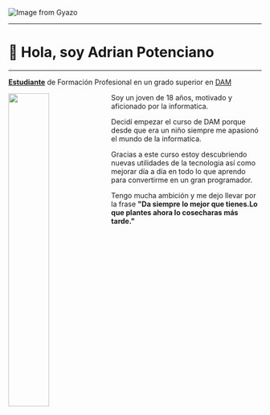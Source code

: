 ![Image from Gyazo](https://i.gyazo.com/70f15d55d21d7628056bb3e59543ff21.png)

---
# 👋 Hola, soy Adrian Potenciano 

___
[**Estudiante**](https://www.iesluisvives.es/) de Formación Profesional en un grado superior en [DAM](https://www.todofp.es/que-como-y-donde-estudiar/que-estudiar/familia/loe/informatica-comunicaciones/des-aplicaciones-multiplataforma.html)



<img src="https://o.remove.bg/downloads/2cb4995b-0340-41c4-916f-f68a00c72ecb/octocat-1665739343890-removebg-preview.png" width=40% align=left />

Soy un joven de 18 años, motivado y aficionado por la informatica.

Decidí empezar el curso de DAM porque desde que era un niño siempre me apasionó el mundo de la informatica.

Gracias a este curso estoy descubriendo nuevas utilidades de la tecnologia así como mejorar día a día en todo lo que aprendo para convertirme en un gran programador.

Tengo mucha ambición y me dejo llevar por la frase __"Da siempre lo mejor que tienes.Lo que plantes ahora lo cosecharas más tarde."__
